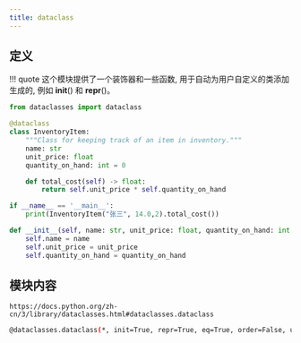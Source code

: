 ```yaml
---
title: dataclass
---
```


## 定义
!!! quote
    这个模块提供了一个装饰器和一些函数, 用于自动为用户自定义的类添加生成的, 例如 __init__() 和 __repr__()。

```py
from dataclasses import dataclass

@dataclass
class InventoryItem:
    """Class for keeping track of an item in inventory."""
    name: str
    unit_price: float
    quantity_on_hand: int = 0

    def total_cost(self) -> float:
        return self.unit_price * self.quantity_on_hand

if __name__ == '__main__':
    print(InventoryItem("张三", 14.0,2).total_cost())
```

```py title="@dataclass将__init__方法会自动添加到类中, 此代码可省略"
def __init__(self, name: str, unit_price: float, quantity_on_hand: int = 0):
    self.name = name
    self.unit_price = unit_price
    self.quantity_on_hand = quantity_on_hand
```

## 模块内容
```text
https://docs.python.org/zh-cn/3/library/dataclasses.html#dataclasses.dataclass
```
```bash
@dataclasses.dataclass(*, init=True, repr=True, eq=True, order=False, unsafe_hash=False, frozen=False, match_args=True, kw_only=False, slots=False, weakref_slot=False)
```
